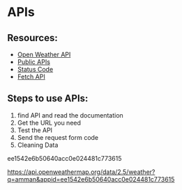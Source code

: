 # APIs

## Resources:
- [Open Weather API](https://openweathermap.org/)
- [Public APIs](https://github.com/public-apis/public-apis)
- [Status Code](https://i0.wp.com/javaconceptoftheday.com/wp-content/uploads/2022/10/HTTP_Status_Codes.png?fit=1023%2C1301&ssl=1)
- [Fetch API](https://developer.mozilla.org/en-US/docs/Web/API/Fetch_API/Using_Fetch)


## Steps to use APIs:
1. find API and read the documentation
2. Get the URL you need
3. Test the API
4. Send the request form code
5. Cleaning Data

ee1542e6b50640acc0e024481c773615

https://api.openweathermap.org/data/2.5/weather?q=amman&appid=ee1542e6b50640acc0e024481c773615
